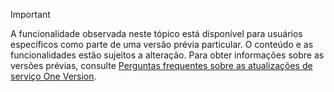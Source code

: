 > [!IMPORTANT]
> A funcionalidade observada neste tópico está disponível para usuários específicos como parte de uma versão prévia particular. O conteúdo e as funcionalidades estão sujeitos a alteração. Para obter informações sobre as versões prévias, consulte [Perguntas frequentes sobre as atualizações de serviço One Version](https://docs.microsoft.com/en-us/dynamics365/unified-operations/fin-and-ops/get-started/one-version).
